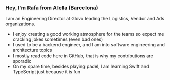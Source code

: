 ### Hey, I'm Rafa from Alella (Barcelona)

I am an Engineering Director at Glovo leading the Logistics, Vendor and Ads organizations.

- I enjoy creating a good working atmosphere for the teams so expect me cracking jokes sometimes (even bad ones)
- I used to be a backend engineer, and I am into software engineering and architecture topics
- I mostly read code here in GitHub, that is why my contributions are sporadic
- On my spare time, besides playing padel, I am learning Swift and TypeScript just because it is fun
